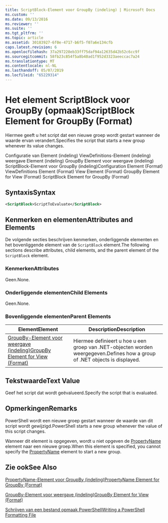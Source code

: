 ```yaml
---
title: ScriptBlock-Element voor GroupBy (indeling) | Microsoft Docs
ms.custom: ''
ms.date: 09/13/2016
ms.reviewer: ''
ms.suite: ''
ms.tgt_pltfrm: ''
ms.topic: article
ms.assetid: 30183927-6f0e-4717-b6f5-f07a6e134cfb
caps.latest.revision: 6
ms.openlocfilehash: 37a297228eb33ff75daf94a12635d42b52c6cc9f
ms.sourcegitcommit: 58fb23c854f5a8b40ad1f952d3323aeeccac7a24
ms.translationtype: MT
ms.contentlocale: nl-NL
ms.lasthandoff: 05/07/2019
ms.locfileid: "65229314"
---
```

# <a name="scriptblock-element-for-groupby-format"></a><span data-ttu-id="81794-102">Het element ScriptBlock voor GroupBy (opmaak)</span><span class="sxs-lookup"><span data-stu-id="81794-102">ScriptBlock Element for GroupBy (Format)</span></span>

<span data-ttu-id="81794-103">Hiermee geeft u het script dat een nieuwe groep wordt gestart wanneer de waarde ervan verandert.</span><span class="sxs-lookup"><span data-stu-id="81794-103">Specifies the script that starts a new group whenever its value changes.</span></span>

<span data-ttu-id="81794-104">Configuratie van Element (indeling) ViewDefinitions-Element (indeling) weergave Element (indeling) GroupBy Element voor weergave (indeling) ScriptBlock-Element voor GroupBy (indeling)</span><span class="sxs-lookup"><span data-stu-id="81794-104">Configuration Element (Format) ViewDefinitions Element (Format) View Element (Format) GroupBy Element for View (Format) ScriptBlock Element for GroupBy (Format)</span></span>

## <a name="syntax"></a><span data-ttu-id="81794-105">Syntaxis</span><span class="sxs-lookup"><span data-stu-id="81794-105">Syntax</span></span>

```xml
<ScriptBlock>ScriptToEvaluate</ScriptBlock>
```

## <a name="attributes-and-elements"></a><span data-ttu-id="81794-106">Kenmerken en elementen</span><span class="sxs-lookup"><span data-stu-id="81794-106">Attributes and Elements</span></span>

<span data-ttu-id="81794-107">De volgende secties beschrijven kenmerken, onderliggende elementen en het bovenliggende element van de `ScriptBlock` element.</span><span class="sxs-lookup"><span data-stu-id="81794-107">The following sections describe attributes, child elements, and the parent element of the `ScriptBlock` element.</span></span>

### <a name="attributes"></a><span data-ttu-id="81794-108">Kenmerken</span><span class="sxs-lookup"><span data-stu-id="81794-108">Attributes</span></span>

<span data-ttu-id="81794-109">Geen.</span><span class="sxs-lookup"><span data-stu-id="81794-109">None.</span></span>

### <a name="child-elements"></a><span data-ttu-id="81794-110">Onderliggende elementen</span><span class="sxs-lookup"><span data-stu-id="81794-110">Child Elements</span></span>

<span data-ttu-id="81794-111">Geen.</span><span class="sxs-lookup"><span data-stu-id="81794-111">None.</span></span>

### <a name="parent-elements"></a><span data-ttu-id="81794-112">Bovenliggende elementen</span><span class="sxs-lookup"><span data-stu-id="81794-112">Parent Elements</span></span>

|<span data-ttu-id="81794-113">Element</span><span class="sxs-lookup"><span data-stu-id="81794-113">Element</span></span>|<span data-ttu-id="81794-114">Description</span><span class="sxs-lookup"><span data-stu-id="81794-114">Description</span></span>|
|-------------|-----------------|
|[<span data-ttu-id="81794-115">GroupBy-Element voor weergave (indeling)</span><span class="sxs-lookup"><span data-stu-id="81794-115">GroupBy Element for View (Format)</span></span>](./groupby-element-for-view-format.md)|<span data-ttu-id="81794-116">Hiermee definieert u hoe u een groep van .NET-objecten worden weergegeven.</span><span class="sxs-lookup"><span data-stu-id="81794-116">Defines how a group of .NET objects is displayed.</span></span>|

## <a name="text-value"></a><span data-ttu-id="81794-117">Tekstwaarde</span><span class="sxs-lookup"><span data-stu-id="81794-117">Text Value</span></span>

<span data-ttu-id="81794-118">Geef het script dat wordt geëvalueerd.</span><span class="sxs-lookup"><span data-stu-id="81794-118">Specify the script that is evaluated.</span></span>

## <a name="remarks"></a><span data-ttu-id="81794-119">Opmerkingen</span><span class="sxs-lookup"><span data-stu-id="81794-119">Remarks</span></span>

<span data-ttu-id="81794-120">PowerShell wordt een nieuwe groep gestart wanneer de waarde van dit script wordt gewijzigd.</span><span class="sxs-lookup"><span data-stu-id="81794-120">PowerShell starts a new group whenever the value of this script changes.</span></span>

<span data-ttu-id="81794-121">Wanneer dit element is opgegeven, wordt u niet opgeven de [PropertyName](propertyname-element-for-groupby-format.md) element naar een nieuwe groep.</span><span class="sxs-lookup"><span data-stu-id="81794-121">When this element is specified, you cannot specify the [PropertyName](propertyname-element-for-groupby-format.md) element to start a new group.</span></span>

## <a name="see-also"></a><span data-ttu-id="81794-122">Zie ook</span><span class="sxs-lookup"><span data-stu-id="81794-122">See Also</span></span>

[<span data-ttu-id="81794-123">PropertyName-Element voor GroupBy (indeling)</span><span class="sxs-lookup"><span data-stu-id="81794-123">PropertyName Element for GroupBy (Format)</span></span>](propertyname-element-for-groupby-format.md)

[<span data-ttu-id="81794-124">GroupBy-Element voor weergave (indeling)</span><span class="sxs-lookup"><span data-stu-id="81794-124">GroupBy Element for View (Format)</span></span>](groupby-element-for-view-format.md)

[<span data-ttu-id="81794-125">Schrijven van een bestand opmaak PowerShell</span><span class="sxs-lookup"><span data-stu-id="81794-125">Writing a PowerShell Formatting File</span></span>](writing-a-powershell-formatting-file.md)
